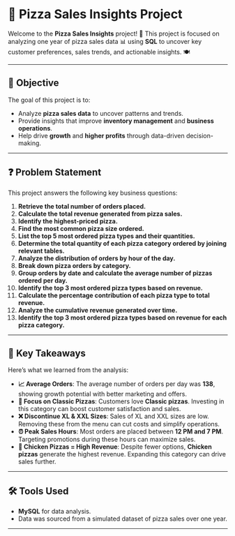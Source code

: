 # 🍕 Pizza Sales Insights Project

Welcome to the **Pizza Sales Insights** project! 🎉 This project is focused on analyzing one year of pizza sales data 📊 using **SQL** to uncover key customer preferences, sales trends, and actionable insights. 🍽️

---

## 🌟 Objective

The goal of this project is to:
- Analyze **pizza sales data** to uncover patterns and trends.
- Provide insights that improve **inventory management** and **business operations**.
- Help drive **growth** and **higher profits** through data-driven decision-making.

---

## ❓ Problem Statement

This project answers the following key business questions:

1. **Retrieve the total number of orders placed.**  
2. **Calculate the total revenue generated from pizza sales.**  
3. **Identify the highest-priced pizza.**  
4. **Find the most common pizza size ordered.**  
5. **List the top 5 most ordered pizza types and their quantities.**  
6. **Determine the total quantity of each pizza category ordered by joining relevant tables.**  
7. **Analyze the distribution of orders by hour of the day.**  
8. **Break down pizza orders by category.**  
9. **Group orders by date and calculate the average number of pizzas ordered per day.**  
10. **Identify the top 3 most ordered pizza types based on revenue.**  
11. **Calculate the percentage contribution of each pizza type to total revenue.**  
12. **Analyze the cumulative revenue generated over time.**  
13. **Identify the top 3 most ordered pizza types based on revenue for each pizza category.**

---

## 🚀 Key Takeaways

Here’s what we learned from the analysis:

- **📈 Average Orders**: The average number of orders per day was **138**, showing growth potential with better marketing and offers.  
- **🍕 Focus on Classic Pizzas**: Customers love **Classic pizzas**. Investing in this category can boost customer satisfaction and sales.  
- **❌ Discontinue XL & XXL Sizes**: Sales of XL and XXL sizes are low. Removing these from the menu can cut costs and simplify operations.  
- **⏰ Peak Sales Hours**: Most orders are placed between **12 PM and 7 PM**. Targeting promotions during these hours can maximize sales.  
- **🍗 Chicken Pizzas = High Revenue**: Despite fewer options, **Chicken pizzas** generate the highest revenue. Expanding this category can drive sales further.  

---

## 🛠️ Tools Used

- **MySQL** for data analysis.  
- Data was sourced from a simulated dataset of pizza sales over one year.  

---

